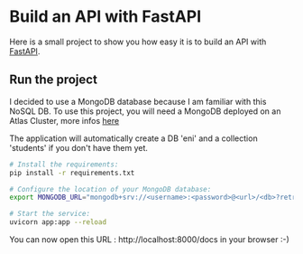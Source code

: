 # Build an API with FastAPI

Here is a small project to show you how easy it is to build an API with [FastAPI](https://fastapi.tiangolo.com/).

## Run the project

I decided to use a MongoDB database because I am familiar with this NoSQL DB.
To use this project, you will need a MongoDB deployed on an Atlas Cluster, more infos [here](https://www.mongodb.com/cloud/atlas)

The application will automatically create a DB 'eni' and a collection 'students' if you don't have them yet.

```bash
# Install the requirements:
pip install -r requirements.txt

# Configure the location of your MongoDB database:
export MONGODB_URL="mongodb+srv://<username>:<password>@<url>/<db>?retryWrites=true&w=majority"

# Start the service:
uvicorn app:app --reload
```

You can now open this URL : http://localhost:8000/docs in your browser 	:-)